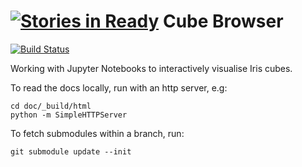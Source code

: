 [![Stories in Ready](https://badge.waffle.io/SciTools/cube_browser.png?label=ready&title=Ready)](https://waffle.io/SciTools/cube_browser)
Cube Browser
============

[![Build Status](https://secure.travis-ci.org/SciTools/cube_browser.png)](http://travis-ci.org/SciTools/cube_browser)

Working with Jupyter Notebooks to interactively visualise Iris cubes.

To read the docs locally, run with an http server, e.g:

    cd doc/_build/html
    python -m SimpleHTTPServer
    
To fetch submodules within a branch, run:

    git submodule update --init
